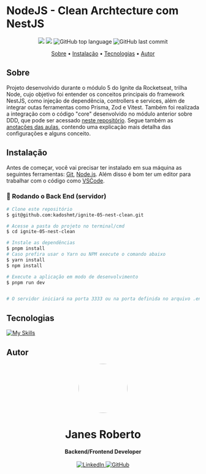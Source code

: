 # NodeJS - Clean Archtecture com NestJS

<p align="center">
  <img src="https://img.shields.io/static/v1?label=nodejs&message=ddd&color=blueviolet&style=for-the-badge"/>
  <img src="https://img.shields.io/github/license/kadoshmt/ignite-05-nest-clean?color=blueviolet&logo=License&style=for-the-badge"/>
  <img alt="GitHub top language" src="https://img.shields.io/github/languages/top/kadoshmt/ignite-05-nest-clean?color=blueviolet&logo=TypeScript&logoColor=white&style=for-the-badge">
  <img alt="GitHub last commit" src="https://img.shields.io/github/last-commit/kadoshmt/ignite-05-nest-clean?color=blueviolet&style=for-the-badge">
</p>

<p align="center">
  <a href="#sobre">Sobre</a> •  
  <a href="#instalação">Instalação</a> •
  <a href="#tecnologias">Tecnologias</a> •
  <a href="#autor">Autor</a>  
</p>

## Sobre

Projeto desenvolvido durante o módulo 5 do Ignite da Rocketseat, trilha Node, cujo objetivo foi entender os conceitos principais do framework NestJS, como injeção de dependência, controllers e services, além de integrar outas ferramentas como Prisma, Zod e Vitest. Também foi realizada a integração com o código "core" desenvolvido no módulo anterior sobre DDD, que pode ser acessado <a href="https://github.com/kadoshmt/ignite-nodejs-04-clean-ddd">neste repositório</a>. Segue também as <a href="https://wiggly-metal-807.notion.site/API-REST-NESTJS-Rocketseat-dbe37095f8f24c3da8aadf771ee14e2a">anotações das aulas</a>, contendo uma explicação mais detalha das configurações e alguns conceito.


## Instalação

Antes de começar, você vai precisar ter instalado em sua máquina as seguintes ferramentas:
[Git](https://git-scm.com), [Node.js](https://nodejs.org/en/).
Além disso é bom ter um editor para trabalhar com o código como [VSCode](https://code.visualstudio.com/).

### 🎲 Rodando o Back End (servidor)

```bash
# Clone este repositório
$ git@github.com:kadoshmt/ignite-05-nest-clean.git

# Acesse a pasta do projeto no terminal/cmd
$ cd ignite-05-nest-clean

# Instale as dependências
$ pnpm install
# Caso prefira usar o Yarn ou NPM execute o comando abaixo
$ yarn install
$ npm install

# Execute a aplicação em modo de desenvolvimento
$ pnpm run dev


# O servidor iniciará na porta 3333 ou na porta definida no arquivo .env na variável PORT - acesse <http://localhost:3333>
```

## Tecnologias

[![My Skills](https://skillicons.dev/icons?i=nodejs,ts,postgres,docker,nestjs,vite,prisma&perline=10&theme=dark)](https://skillicons.dev)

## Autor

<div align="center">
<img src="https://avatars.githubusercontent.com/u/989544?v=4" width="128" style="border-radius: 50%;"/>
<h1>Janes Roberto</h1>
<strong>Backend/Frontend Developer</strong>
<br/>
<br/>

<a href="https://www.linkedin.com/in/janes-roberto-da-costa/" target="_blank">
<img alt="LinkedIn" src="https://img.shields.io/badge/linkedin-%230077B5.svg?style=for-the-badge&logo=linkedin&logoColor=white"/>
</a>

<a href="https://github.com/kadoshmt" target="_blank">
<img alt="GitHub" src="https://img.shields.io/badge/github-%23121011.svg?style=for-the-badge&logo=github&logoColor=white"/>
</a>
<br/>
<br/>
</div>